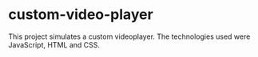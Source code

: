 # custom-video-player


This project simulates a custom videoplayer.
The technologies used were JavaScript, HTML and CSS.
